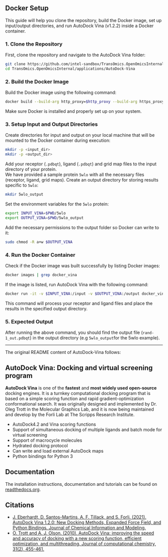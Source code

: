 ## Docker Setup
This guide will help you clone the repository, build the Docker image, set up input/output directories, and run AutoDock Vina (v1.2.2) inside a Docker container.
### 1. Clone the Repository
First, clone the repository and navigate to the AutoDock Vina folder:
```bash
git clone https://github.com/intel-sandbox/TransOmics.OpenOmicsInternal.git
cd TransOmics.OpenOmicsInternal/applications/AutoDock-Vina
```
### 2. Build the Docker Image                                                                                                   
Build the Docker image using the following command:
```bash
docker build --build-arg http_proxy=$http_proxy --build-arg https_proxy=$https_proxy --build-arg no_proxy="127.0.0.1,localhost,apt.repo.inel.com" -t docker_vina .
```
Make sure Docker is installed and properly set up on your system.

### 3. Setup Input and Output Directories
Create directories for input and output on your local machine that will be mounted to the Docker container during execution:    
```bash
mkdir -p <input_dir>
mkdir -p <output_dir>
```
Add your receptor (`.pdbqt`), ligand (`.pdbqt`) and grid map files to the input directory of your protein.     
We have provided a sample protein `5wlo` with all the necessary files (receptor, ligand, grid maps). Create an output directory for storing results specific to `5wlo`: 
```bash
mkdir 5wlo_output                                                                                                               
```
Set the environment variables for the `5wlo` protein:
```bash                                                                                                                         
export INPUT_VINA=$PWD/5wlo
export OUTPUT_VINA=$PWD/5wlo_output
```
Add the necessary permissions to the output folder so Docker can write to it:
```bash
sudo chmod -R a+w $OUTPUT_VINA
```
### 4. Run the Docker Container
Check if the Docker image was built successfully by listing Docker images:
```bash
docker images | grep docker_vina                                                                                                
```
If the image is listed, run AutoDock Vina with the following command:
```bash                                                                                                                         
docker run -it -v $INPUT_VINA:/input -v $OUTPUT_VINA:/output docker_vina:latest vina --receptor protein.pdbqt --ligand rand-1.pdbqt --out /output/rand-1_out.pdbqt --center_x 16.459 --center_y -19.946 --center_z -5.850 --size_x 18 --size_y 18 --size_z 18 --seed 1234 --exhaustiveness 64
```
This command will process your receptor and ligand files and place the results in the specified output directory.
### 5. Expected Output                                                                                                           
After running the above command, you should find the output file (`rand-1_out.pdbqt`) in the output directory (e.g `5wlo_output`for the 5wlo example).

---
The original README content of AutoDock-Vina follows:

## AutoDock Vina: Docking and virtual screening program

**AutoDock Vina** is one of the **fastest** and **most widely used** **open-source** docking engines. It is a turnkey computational docking program that is based on a simple scoring function and rapid gradient-optimization conformational search. It was originally designed and implemented by Dr. Oleg Trott in the Molecular Graphics Lab, and it is now being maintained and develop by the Forli Lab at The Scripps Research Institute.

* AutoDock4.2 and Vina scoring functions
* Support of simultaneous docking of multiple ligands and batch mode for virtual screening
* Support of macrocycle molecules
* Hydrated docking protocol
* Can write and load external AutoDock maps
* Python bindings for Python 3

## Documentation

The installation instructions, documentation and tutorials can be found on [readthedocs.org](https://autodock-vina.readthedocs.io/en/latest/).

## Citations
* [J. Eberhardt, D. Santos-Martins, A. F. Tillack, and S. Forli. (2021). AutoDock Vina 1.2.0: New Docking Methods, Expanded Force Field, and Python Bindings. Journal of Chemical Information and Modeling.](https://pubs.acs.org/doi/10.1021/acs.jcim.1c00203)
* [O. Trott and A. J. Olson. (2010). AutoDock Vina: improving the speed and accuracy of docking with a new scoring function, efficient optimization, and multithreading. Journal of computational chemistry, 31(2), 455-461.](https://onlinelibrary.wiley.com/doi/10.1002/jcc.21334)
